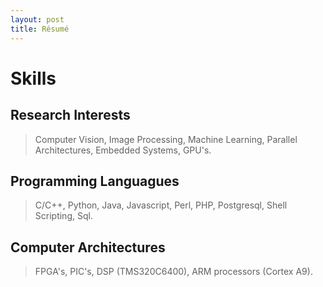 ```yaml
---
layout: post
title: Résumé
---
```


# Skills 

## <i class="icon-beaker icon-1x"></i> Research Interests
> Computer Vision, Image Processing, Machine Learning, Parallel Architectures, Embedded Systems, GPU's.

## <i class="icon-keyboard icon-1x"></i> Programming Languagues
> C/C++,  Python, Java, Javascript, Perl, PHP, Postgresql, Shell Scripting, Sql.

## <i class="icon-desktop icon-1x"></i> Computer Architectures
> FPGA's, PIC's, DSP (TMS320C6400), ARM processors (Cortex A9).